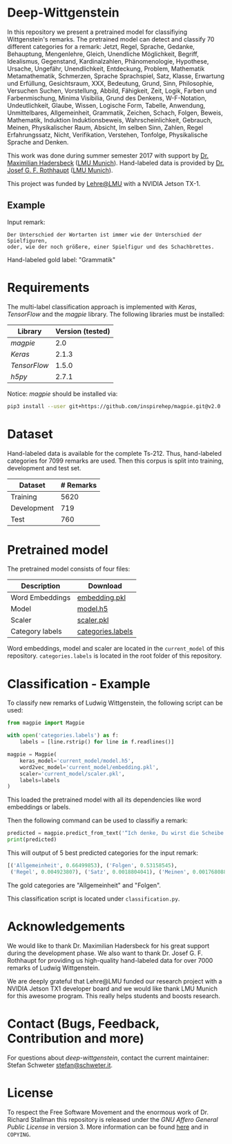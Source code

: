 # Deep-Wittgenstein

In this repository we present a pretrained model for classifiying
Wittgenstein's remarks. The pretrained model can detect and classify 70
different categories for a remark: Jetzt, Regel, Sprache, Gedanke, Behauptung,
Mengenlehre, Gleich, Unendliche Möglichkeit, Begriff, Idealismus, Gegenstand,
Kardinalzahlen, Phänomenologie, Hypothese, Ursache, Ungefähr, Unendlichkeit,
Entdeckung, Problem, Mathematik Metamathematik, Schmerzen, Sprache Sprachspiel,
Satz, Klasse, Erwartung und Erfüllung, Gesichtsraum, XXX, Bedeutung, Grund,
Sinn, Philosophie, Versuchen Suchen, Vorstellung, Abbild, Fähigkeit, Zeit,
Logik, Farben und Farbenmischung, Minima Visibilia, Grund des Denkens,
W-F-Notation, Undeutlichkeit, Glaube, Wissen, Logische Form, Tabelle,
Anwendung, Unmittelbares, Allgemeinheit, Grammatik, Zeichen, Schach, Folgen,
Beweis, Mathematik, Induktion Induktionsbeweis, Wahrscheinlichkeit, Gebrauch,
Meinen, Physikalischer Raum, Absicht, Im selben Sinn, Zahlen, Regel
Erfahrungssatz, Nicht, Verifikation, Verstehen, Tonfolge, Physikalische Sprache
and Denken.

This work was done during summer semester 2017 with support by [Dr. Maximilian
Hadersbeck](http://cis.lmu.de/personen/mitarbeiter/hadersbeck/index.html) ([LMU
Munich](https://www.en.uni-muenchen.de/index.html)). Hand-labeled data is
provided by [Dr. Josef G. F.
Rothhaupt](http://www.philosophie.uni-muenchen.de/lehreinheiten/philosophie_1/personen/josef_rothhaupt/index.html)
([LMU Munich](https://www.en.uni-muenchen.de/index.html)).

This project was funded by
[Lehre@LMU](https://www.uni-muenchen.de/studium/lehre_at_lmu/index.html) with a
NVIDIA Jetson TX-1.

## Example

Input remark:

```text
Der Unterschied der Wortarten ist immer wie der Unterschied der Spielfiguren,
oder, wie der noch größere, einer Spielfigur und des Schachbrettes.
```

Hand-labeled gold label: "Grammatik"

# Requirements

The multi-label classification approach is implemented with *Keras*, *TensorFlow*
and the *magpie* library. The following libraries must be installed:

| Library      | Version (tested)
| ------------ | ----------------
| *magpie*     | 2.0
| *Keras*      | 2.1.3
| *TensorFlow* | 1.5.0
| *h5py*       | 2.7.1

Notice: *magpie* should be installed via:

```bash
pip3 install --user git+https://github.com/inspirehep/magpie.git@v2.0
```

# Dataset

Hand-labeled data is available for the complete Ts-212. Thus, hand-labeled
categories for 7099 remarks are used. Then this corpus is split into training,
development and test set.

| Dataset     | # Remarks
| ----------- | ---------
| Training    | 5620
| Development | 719
| Test        | 760

# Pretrained model

The pretrained model consists of four files:

| Description | Download
| ----------- | --------
| Word Embeddings | [embedding.pkl](https://github.com/stefan-it/deep-wittgenstein/raw/master/current_model/embedding.pkl)
| Model           | [model.h5](https://github.com/stefan-it/deep-wittgenstein/raw/master/current_model/model.h5)
| Scaler          | [scaler.pkl](https://github.com/stefan-it/deep-wittgenstein/raw/master/current_model/scaler.pkl)
| Category labels | [categories.labels](https://github.com/stefan-it/deep-wittgenstein/raw/master/categories.labels)

Word embeddings, model and scaler are located in the `current_model` of this
repository. `categories.labels` is located in the root folder of this repository.

# Classification - Example

To classify new remarks of Ludwig Wittgenstein, the following script can be used:

```python
from magpie import Magpie

with open('categories.labels') as f:
    labels = [line.rstrip() for line in f.readlines()]

magpie = Magpie(
    keras_model='current_model/model.h5',
    word2vec_model='current_model/embedding.pkl',
    scaler='current_model/scaler.pkl',
    labels=labels
)
```

This loaded the pretrained model with all its dependencies like word embeddings
or labels.

Then the following command can be used to classifiy a remark:

```python
predicted = magpie.predict_from_text('“Ich denke, Du wirst die Scheibe irgendwo innerhalb dieses Kreises treffen”.')
print(predicted)
```

This will output of 5 best predicted categories for the input remark:

```python
[('Allgemeinheit', 0.66499853), ('Folgen', 0.53158545),
 ('Regel', 0.004923807), ('Satz', 0.0018804041), ('Meinen', 0.0017680882)]
```

The gold categories are "Allgemeinheit" and "Folgen".

This classification script is located under `classification.py`.

# Acknowledgements

We would like to thank Dr. Maximilian Hadersbeck for his great support during
the development phase. We also want to thank Dr. Josef G. F. Rothhaupt for
providing us high-quality hand-labeled data for over 7000 remarks of Ludwig
Wittgenstein.

We are deeply grateful that Lehre@LMU funded our research project with a
NVIDIA Jetson TX1 developer board and we would like thank LMU Munich for this
awesome program. This really helps students and boosts research.

# Contact (Bugs, Feedback, Contribution and more)

For questions about *deep-wittgenstein*, contact the current maintainer:
Stefan Schweter <stefan@schweter.it>.

# License

To respect the Free Software Movement and the enormous work of Dr. Richard Stallman
this repository is released under the *GNU Affero General Public License*
in version 3. More information can be found [here](https://www.gnu.org/licenses/licenses.html)
and in `COPYING`.
